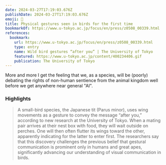 ```yaml
---
date: 2024-03-27T17:19:03.676Z
publishDate: 2024-03-27T17:19:03.676Z
emoji: 🐤
title: Physical gestures seen in birds for the first time
bookmarkOf: https://www.u-tokyo.ac.jp/focus/en/press/z0508_00339.html
references:
  bookmark:
    url: https://www.u-tokyo.ac.jp/focus/en/press/z0508_00339.html
    type: entry
    name: Wild bird gestures “after you” | The University of Tokyo
    featured: https://www.u-tokyo.ac.jp/content/400234406.gif
    publication: The University of Tokyo
---
```


More and more I get the feeling that we, as a species, will be (poorly) debating the rights of non-human sentience from the animal kingdom well before we get anywhere near general "AI".

### Highlights

> A small-bird species, the Japanese tit (Parus minor), uses wing movements as a gesture to convey the message “after you,” according to new research at the University of Tokyo. When a mating pair arrives at their nest box with food, they will wait outside on perches. One will then often flutter its wings toward the other, apparently indicating for the latter to enter first. The researchers say that this discovery challenges the previous belief that gestural communication is prominent only in humans and great apes, significantly advancing our understanding of visual communication in birds.